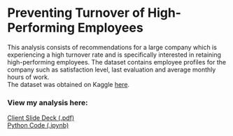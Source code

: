 # Preventing Turnover of High-Performing Employees

This analysis consists of recommendations for a large company which is experiencing a high turnover rate and is specifically interested in retaining high-performing employees. The dataset contains employee profiles for the company such as satisfaction level, last evaluation and average monthly hours of work.  
The dataset was obtained on Kaggle [here](https://www.kaggle.com/datasets/jacksonchou/hr-data-for-analytics).

### View my analysis here:  
[Client Slide Deck (.pdf)](https://github.com/martina-torce/data-analytics/blob/main/Preventing%20Turnover%20of%20High-Performing%20Employees/Client%20Slide%20Deck.pdf)  
[Python Code (.ipynb)](https://github.com/martina-torce/data-analytics/blob/main/Preventing%20Turnover%20of%20High-Performing%20Employees/Python%20code.ipynb)
